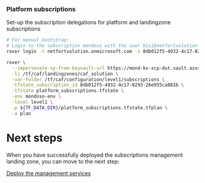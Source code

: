 
### Platform subscriptions
Set-up the subscription delegations for platform and landingzone subscriptions

```bash
# For manual bootstrap:
# Login to the subscription mondoso with the user bisi@netfortsolution.onmicrosoft.com
rover login -t netfortsolution.onmicrosoft.com -s 8db012f5-4932-4c17-8293-26e955ca881b

rover \
  --impersonate-sp-from-keyvault-url https://mond-kv-scp-dut.vault.azure.net/ \
  -lz /tf/caf/landingzones/caf_solution \
  -var-folder /tf/caf/configuration/level1/subscriptions \
  -tfstate_subscription_id 8db012f5-4932-4c17-8293-26e955ca881b \
  -tfstate platform_subscriptions.tfstate \
  -env mondoso-env \
  -level level1 \
  -p ${TF_DATA_DIR}/platform_subscriptions.tfstate.tfplan \
  -a plan

```


# Next steps

When you have successfully deployed the subscriptions management landing zone, you can move to the next step:

[Deploy the management services](../../level1/management/readme.md)